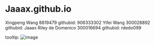 # Jaaax.github.io
Xingpeng Wang 8819479 githubid: 906333302
Yifei Wang 300028892 githubid: Jaaax
Riley de Domenico 300016694 githubid: rdedo099



tooltip:
![image](https://user-images.githubusercontent.com/43186557/109906638-de22c700-7c6e-11eb-8869-7a4083ef5108.png)

